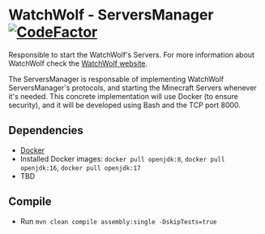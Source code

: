 # WatchWolf - ServersManager [![CodeFactor](https://www.codefactor.io/repository/github/rogermiranda1000/watchwolf-serversmanager/badge/dev)](https://www.codefactor.io/repository/github/rogermiranda1000/watchwolf-serversmanager/overview/dev)
Responsible to start the WatchWolf's Servers. For more information about WatchWolf check the [WatchWolf website](https://watchwolf.dev/).

The ServersManager is responsable of implementing WatchWolf ServersManager's protocols, and starting the Minecraft Servers whenever it's needed. This concrete implementation will use Docker (to ensure security), and it will be developed using Bash and the TCP port 8000.


## Dependencies

- [Docker](https://www.docker.com/get-started/)
- Installed Docker images: `docker pull openjdk:8`, `docker pull openjdk:16`, `docker pull openjdk:17`
- TBD

## Compile

- Run `mvn clean compile assembly:single -DskipTests=true`
